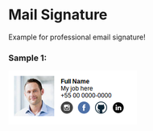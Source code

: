 # Mail Signature

Example for professional email signature!

### Sample 1:

![Mail Signature 1](https://github.com/Wilfison/mail-signature/raw/master/mail-signature.png)
